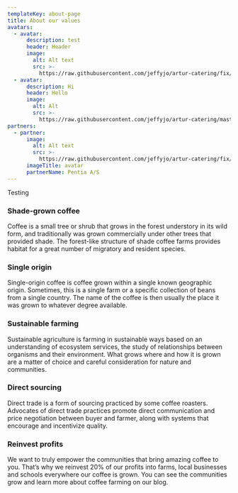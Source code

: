 ```yaml
---
templateKey: about-page
title: About our values
avatars:
  - avatar:
      description: test
      header: Header
      image:
        alt: Alt text
        src: >-
          https://raw.githubusercontent.com/jeffyjo/artur-catering/fix/landing-page/static/img/artur_logo.png
  - avatar:
      description: Hi
      header: Hello
      image:
        alt: Alt
        src: >-
          https://raw.githubusercontent.com/jeffyjo/artur-catering/master/static/img/artur_logo.png
partners:
  - partner:
      image:
        alt: Alt text
        src: >-
          https://raw.githubusercontent.com/jeffyjo/artur-catering/fix/landing-page/static/img/dsc_6231-01.jpeg
      imageTitle: avatar
      partnerName: Pentia A/S
---
```

Testing

### Shade-grown coffee

Coffee is a small tree or shrub that grows in the forest understory in its wild form, and traditionally was grown commercially under other trees that provided shade. The forest-like structure of shade coffee farms provides habitat for a great number of migratory and resident species.

### Single origin

Single-origin coffee is coffee grown within a single known geographic origin. Sometimes, this is a single farm or a specific collection of beans from a single country. The name of the coffee is then usually the place it was grown to whatever degree available.

### Sustainable farming

Sustainable agriculture is farming in sustainable ways based on an understanding of ecosystem services, the study of relationships between organisms and their environment. What grows where and how it is grown are a matter of choice and careful consideration for nature and communities.

### Direct sourcing

Direct trade is a form of sourcing practiced by some coffee roasters. Advocates of direct trade practices promote direct communication and price negotiation between buyer and farmer, along with systems that encourage and incentivize quality.

### Reinvest profits

We want to truly empower the communities that bring amazing coffee to you. That’s why we reinvest 20% of our profits into farms, local businesses and schools everywhere our coffee is grown. You can see the communities grow and learn more about coffee farming on our blog.

